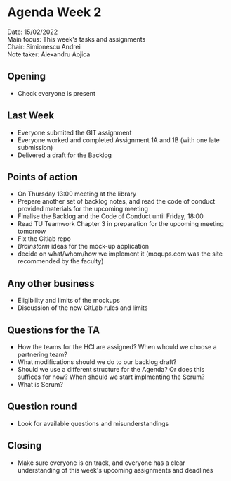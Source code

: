 # Agenda Week 2

Date:           15/02/2022\
Main focus:     This week's tasks and assignments\
Chair:          Simionescu Andrei\
Note taker:     Alexandru Aojica

## Opening
- Check everyone is present

## Last Week
- Everyone submited the GIT assignment 
- Everyone worked and completed Assignment 1A and 1B (with one late submission)
- Delivered a draft for the Backlog

## Points of action
- On Thursday 13:00 meeting at the library
- Prepare another set of backlog notes, and read the code of conduct provided materials for the upcoming meeting
- Finalise the Backlog and the Code of Conduct until Friday, 18:00
- Read TU Teamwork Chapter 3 in preparation for the upcoming meeting tomorrow
- Fix the Gitlab repo
- *Brainstorm* ideas for the mock-up application
- decide on what/whom/how we implement it (moqups.com was the site recommended by the faculty)


## Any other business
- Eligibility and limits of the mockups
- Discussion of the new GitLab rules and limits

## Questions for the TA
- How the teams for the HCI are assigned? When whould we choose a partnering team?
- What modifications should we do to our backlog draft?
- Should we use a different structure for the Agenda? Or does this suffices for now? When should we start implmenting the Scrum?
- What is Scrum?

## Question round
- Look for available questions and misunderstandings

## Closing
- Make sure everyone is on track, and everyone has a clear understanding of this week's upcoming assignments and deadlines
